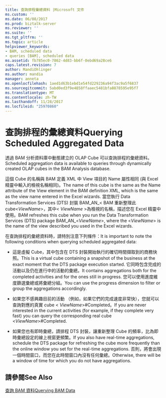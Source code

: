 ```yaml
---
title: 查詢排程彙總資料 |Microsoft 文件
ms.custom: ''
ms.date: 06/08/2017
ms.prod: biztalk-server
ms.reviewer: ''
ms.suite: ''
ms.tgt_pltfrm: ''
ms.topic: article
helpviewer_keywords:
- BAM, scheduled data
- queries [BAM], scheduled data
ms.assetid: fb785ec0-7862-4d83-bb6f-0ebd69a28ce6
caps.latest.revision: 7
author: MandiOhlinger
ms.author: mandia
manager: anneta
ms.openlocfilehash: 1aed1d63b1ebd1e54fd229236a94f3ac9a5f6837
ms.sourcegitcommit: 5abd0ed3f9e4858ffaaec5481bfa8878595e95f7
ms.translationtype: MT
ms.contentlocale: zh-TW
ms.lasthandoff: 11/28/2017
ms.locfileid: "25970860"
---
```

# <a name="querying-scheduled-aggregated-data"></a><span data-ttu-id="9aa68-102">查詢排程的彙總資料</span><span class="sxs-lookup"><span data-stu-id="9aa68-102">Querying Scheduled Aggregated Data</span></span>
<span data-ttu-id="9aa68-103">透過 BAM 分析資料庫中動態建立的 OLAP Cube 可以查詢排程的彙總資料。</span><span class="sxs-lookup"><span data-stu-id="9aa68-103">Scheduled aggregation data is available to queries through dynamically created OLAP cubes in the  BAM Analysis database.</span></span>  
  
 <span data-ttu-id="9aa68-104">這個 Cube 的名稱與 BAM 定義 XML 中 View 項目的 Name 屬性相同 (與 Excel 精靈中輸入的檢視名稱相同)。</span><span class="sxs-lookup"><span data-stu-id="9aa68-104">The name of this cube is the same as the Name attribute of the View element in the BAM definition XML, which is the same as the view name entered in the Excel wizards.</span></span> <span data-ttu-id="9aa68-105">當您執行 Data Transformation Services (DTS) 封裝 BAM_AN_< BAM 重新整理此 cube\<*ViewName*\>，其中\< *ViewName* \>為檢視的名稱，描述您在 Excel 精靈中使用。</span><span class="sxs-lookup"><span data-stu-id="9aa68-105">BAM refreshes this cube when you run the Data Transformation Services (DTS) package BAM_AN_\<*ViewName*\>, where the \<*ViewName*\> is the name of the view described you used in the Excel wizards.</span></span>  
  
 <span data-ttu-id="9aa68-106">在查詢排程的彙總資料時，請特別注意下列條件：</span><span class="sxs-lookup"><span data-stu-id="9aa68-106">It is important to note the following conditions when querying scheduled aggregated data:</span></span>  
  
-   <span data-ttu-id="9aa68-107">這是虛擬 Cube，其中包含在 DTS 封裝開始執行的確切時間擷取到的商務快照。</span><span class="sxs-lookup"><span data-stu-id="9aa68-107">This is a virtual cube containing a snapshot of the business at the exact moment that the DTS package execution started.</span></span> <span data-ttu-id="9aa68-108">它同時包含完成的活動以及仍在進行中的活動的彙總。</span><span class="sxs-lookup"><span data-stu-id="9aa68-108">It contains aggregations both for the completed activities and for the ones still in progress.</span></span> <span data-ttu-id="9aa68-109">您可以使用進度維度篩選彙總或將彙總分組。</span><span class="sxs-lookup"><span data-stu-id="9aa68-109">You can use the progress dimension to filter or group the aggregations accordingly.</span></span>  
  
-   <span data-ttu-id="9aa68-110">如果您不感興趣目前的活動 （例如，如果它們的完成速度非常快），您就可以查詢對應的真實 cube \< *ViewName*\>#Completed。</span><span class="sxs-lookup"><span data-stu-id="9aa68-110">If you are never interested in the current activities (for example, if they complete very fast) you can query the corresponding real cube \<*ViewName*\>#Completed.</span></span>  
  
-   <span data-ttu-id="9aa68-111">如果您也有即時彙總，請排程 DTS 封裝，讓重新整理 Cube 的頻率，比為即時彙總設定的線上視窗更頻繁。</span><span class="sxs-lookup"><span data-stu-id="9aa68-111">If you also have real-time aggregations, schedule the DTS package for refreshing the cube more frequently than the online window you set for the real-time aggregations.</span></span> <span data-ttu-id="9aa68-112">否則，將會出現一個時間窗口，而您在此時間窗口內沒有任何彙總。</span><span class="sxs-lookup"><span data-stu-id="9aa68-112">Otherwise, there will be a window of time for which you do not have aggregations.</span></span>  
  
## <a name="see-also"></a><span data-ttu-id="9aa68-113">請參閱</span><span class="sxs-lookup"><span data-stu-id="9aa68-113">See Also</span></span>  
 [<span data-ttu-id="9aa68-114">查詢 BAM 資料</span><span class="sxs-lookup"><span data-stu-id="9aa68-114">Querying BAM Data</span></span>](../core/querying-bam-data.md)
